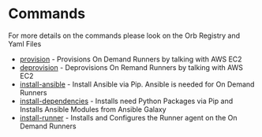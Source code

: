 # Commands

For more details on the commands please look on the Orb Registry and Yaml Files

- [provision](provision.yml) - Provisions On Demand Runners by talking with AWS EC2
- [deprovision](deprovision.yml) - Deprovisions On Remand Runners by talking with AWS EC2
- [install-ansible](install-ansible.yml) - Install Ansible via Pip. Ansible is needed for On Demand Runners
- [install-dependencies](install-dependencies.yml) - Installs need Python Packages via Pip and Installs Ansible Modules from Ansible Galaxy
- [install-runner](install-runner.yml) - Installs and Configures the Runner agent on the On Demand Runners 